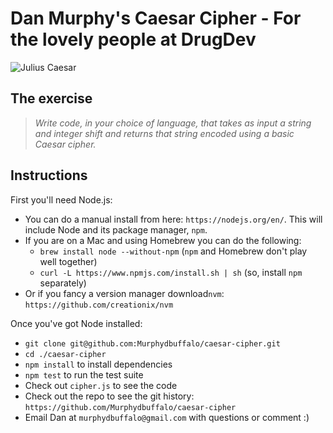 # Dan Murphy's Caesar Cipher - For the lovely people at **DrugDev**
![Julius Caesar](http://fearlessmen.com/wp-content/uploads/2012/11/Emperor-Julius-Caesar.jpg)

## The exercise

> *Write code, in your choice of language, that takes as input a string and integer shift and returns that string encoded using a basic Caesar cipher.*

## Instructions

First you'll need Node.js:
* You can do a manual install from here: `https://nodejs.org/en/`. This will include Node and its package manager, `npm`.
* If you are on a Mac and using Homebrew you can do the following:
  + `brew install node --without-npm` (`npm` and Homebrew don't play well together)
  + `curl -L https://www.npmjs.com/install.sh | sh` (so, install `npm` separately)
* Or if you fancy a version manager download`nvm`: `https://github.com/creationix/nvm`

Once you've got Node installed:
* `git clone git@github.com:Murphydbuffalo/caesar-cipher.git`
* `cd ./caesar-cipher`
* `npm install` to install dependencies
* `npm test` to run the test suite
* Check out `cipher.js` to see the code
* Check out the repo to see the git history: `https://github.com/Murphydbuffalo/caesar-cipher`
* Email Dan at `murphydbuffalo@gmail.com` with questions or comment :)
